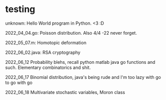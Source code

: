 # testing

unknown:          Hello World program in Python. <3 :D

2022_04_04.go:    Poisson distribution. Also 4/4 -22 never forget.

2022_05_07.m:     Homotopic deformation

2022_06_02.java:  RSA cryptography

2022_06_12        Probability blehs, recall python matlab java go functions and such. Elementary combinatorics and shit.

2022_06_17        Binomial distribution, java's being rude and I'm too lazy with go to go with go

2022_06_18        Multivariate stochastic variables, Moron class
